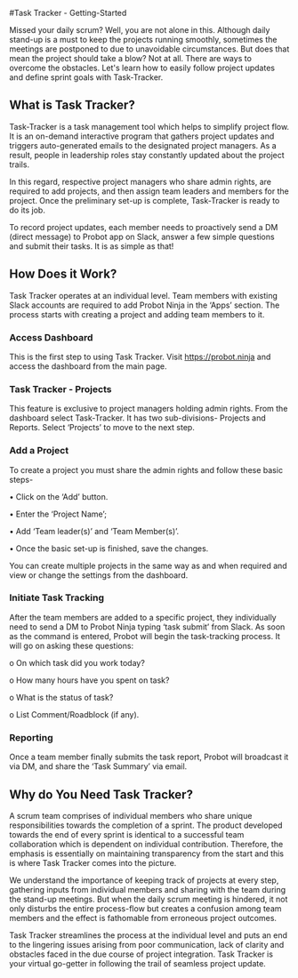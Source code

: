 #Task Tracker - Getting-Started

Missed your daily scrum? Well, you are not alone in this. Although daily stand-up is a must to keep the projects running smoothly, sometimes the meetings are postponed to due to unavoidable circumstances. But does that mean the project should take a blow? Not at all. There are ways to overcome the obstacles. Let's learn how to easily follow project updates and define sprint goals with Task-Tracker. 

## What is Task Tracker?

Task-Tracker is a task management tool which helps to simplify project flow. It is an on-demand interactive program that gathers project updates and triggers auto-generated emails to the designated project managers. As a result, people in leadership roles stay constantly updated about the project trails. 

In this regard, respective project managers who share admin rights, are required to add projects, and then assign team leaders and members for the project. Once the preliminary set-up is complete, Task-Tracker is ready to do its job. 

To record project updates, each member needs to proactively send a DM (direct message) to Probot app on Slack, answer a few simple questions and submit their tasks. It is as simple as that!

## How Does it Work?

Task Tracker operates at an individual level. Team members with existing Slack accounts are required to add Probot Ninja in the ‘Apps’ section. The process starts with creating a project and adding team members to it. 

### Access Dashboard
This is the first step to using Task Tracker. Visit https://probot.ninja and access the dashboard from the main page. 

### Task Tracker - Projects
This feature is exclusive to project managers holding admin rights. From the dashboard select Task-Tracker. It has two sub-divisions- Projects and Reports. Select ‘Projects’ to move to the next step. 

### Add a Project
To create a project you must share the admin rights and follow these basic steps-

•	Click on the ‘Add’ button. 

•	Enter the ‘Project Name’; 

•	Add ‘Team leader(s)’ and ‘Team Member(s)’. 

•	Once the basic set-up is finished, save the changes. 

You can create multiple projects in the same way as and when required and view or change the settings from the dashboard. 

### Initiate Task Tracking
After the team members are added to a specific project, they individually need to send a DM to Probot Ninja typing ‘task submit’ from Slack. As soon as the command is entered, Probot will begin the task-tracking process. It will go on asking these questions:

o	On which task did you work today?

o	How many hours have you spent on task?

o	What is the status of task?

o	List Comment/Roadblock (if any).

### Reporting
Once a team member finally submits the task report, Probot will broadcast it via DM, and share the ‘Task Summary’ via email. 

## Why do You Need Task Tracker?
A scrum team comprises of individual members who share unique responsibilities towards the completion of a sprint. The product developed towards the end of every sprint is identical to a successful team collaboration which is dependent on individual contribution. Therefore, the emphasis is essentially on maintaining transparency from the start and this is where Task Tracker comes into the picture.

We understand the importance of keeping track of projects at every step, gathering inputs from individual members and sharing with the team during the stand-up meetings. But when the daily scrum meeting is hindered, it not only disturbs the entire process-flow but creates a confusion among team members and the effect is fathomable from erroneous project outcomes. 

Task Tracker streamlines the process at the individual level and puts an end to the lingering issues arising from poor communication, lack of clarity and obstacles faced in the due course of project integration. Task Tracker is your virtual go-getter in following the trail of seamless project update.  

